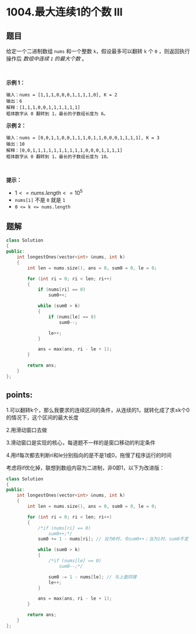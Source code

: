 # 1004.最大连续1的个数 III 

## 题目
给定一个二进制数组 `nums` 和一个整数 `k`，假设最多可以翻转 `k` 个 `0` ，则返回执行操作后 *数组中连续 `1` 的最大个数* 。

 

**示例 1：**

    输入：nums = [1,1,1,0,0,0,1,1,1,1,0], K = 2
    输出：6
    解释：[1,1,1,0,0,1,1,1,1,1,1]
    粗体数字从 0 翻转到 1，最长的子数组长度为 6。

**示例 2：**

    输入：nums = [0,0,1,1,0,0,1,1,1,0,1,1,0,0,0,1,1,1,1], K = 3
    输出：10
    解释：[0,0,1,1,1,1,1,1,1,1,1,1,0,0,0,1,1,1,1]
    粗体数字从 0 翻转到 1，最长的子数组长度为 10。

 

**提示：**

*   $1 <= nums.length <= 10^5$
*   `nums[i]` 不是 `0` 就是 `1`
*   `0 <= k <= nums.length`

## 题解
```cpp
class Solution
{
public:
    int longestOnes(vector<int> &nums, int k)
    {
        int len = nums.size(), ans = 0, sum0 = 0, le = 0;

        for (int ri = 0; ri < len; ri++)
        {
            if (nums[ri] == 0)
                sum0++;

            while (sum0 > k)
            {
                if (nums[le] == 0)
                    sum0--;

                le++;
            }

            ans = max(ans, ri - le + 1);
        }

        return ans;
    }
};
```

## points:

1.可以翻转k个，那么我要求的连续区间的条件，从连续的1，就转化成了求≤k个0的情况下，这个区间的最大长度

2.用滑动窗口去做

3.滑动窗口是实现的核心，每道题不一样的是窗口移动的判定条件


4.用if每次都去判断ri和le分别指向的是不是1或0，拖慢了程序运行的时间

考虑将if优化掉，联想到数组内容为二进制，非0即1，以下为改进版：

```cpp
class Solution
{
public:
    int longestOnes(vector<int> &nums, int k)
    {
        int len = nums.size(), ans = 0, sum0 = 0, le = 0;

        for (int ri = 0; ri < len; ri++)
        {
            /*if (nums[ri] == 0)
                sum0++;*/
            sum0 += 1 - nums[ri]; // 当为0时，令sum0++；当为1时，sum0不变

            while (sum0 > k)
            {
                /*if (nums[le] == 0)
                    sum0--;*/

                sum0 -= 1 - nums[le]; // 与上面同理
                le++;
            }

            ans = max(ans, ri - le + 1);
        }

        return ans;
    }
};
```